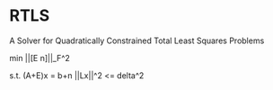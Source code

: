 # RTLS
A Solver for Quadratically Constrained Total Least Squares Problems

min ||[E n]||_F^2 

s.t. (A+E)x = b+n
     ||Lx||^2 <= delta^2
